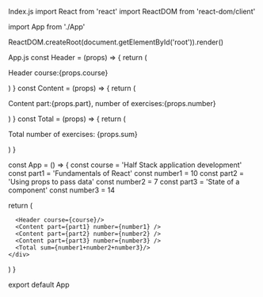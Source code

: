 Index.js
import React from 'react'
import ReactDOM from 'react-dom/client'

import App from './App'

ReactDOM.createRoot(document.getElementById('root')).render(<App />)


App.js
const Header = (props) => {
  return (
    <div>
      <p>
        Header course:{props.course}
      </p>
    </div>
  )
}
const Content = (props) => {
  return (
    <div>
      <p>
      Content part:{props.part}, number of exercises:{props.number}
      </p>
    </div>
  )
}
const Total = (props) => {
  return (
    <div>
      <p>
        Total number of exercises: {props.sum}
      </p>
    </div>
  )
}


const App = () => {
  const course = 'Half Stack application development'
  const part1 = 'Fundamentals of React'
  const number1 = 10
  const part2 = 'Using props to pass data'
  const number2 = 7
  const part3 = 'State of a component'
  const number3 = 14

  return (
    <div>
      
      <Header course={course}/>
      <Content part={part1} number={number1} />
      <Content part={part2} number={number2} />
      <Content part={part3} number={number3} />
      <Total sum={number1+number2+number3}/>
    </div>
  )
}

export default App
